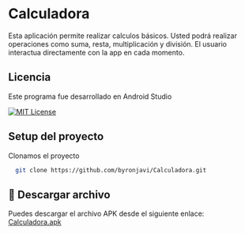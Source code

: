 # Calculadora

Esta aplicación permite realizar calculos básicos.
Usted podrá realizar operaciones como suma, resta, multiplicación y división.
El usuario interactua directamente con la app en cada momento.




## Licencia

Este programa fue desarrollado en Android Studio

[![MIT License](https://img.shields.io/badge/License-MIT-green.svg)](https://choosealicense.com/licenses/mit/)




## Setup del proyecto

Clonamos el proyecto

```bash
  git clone https://github.com/byronjavi/Calculadora.git
```


## 📲 Descargar archivo 

Puedes descargar el archivo APK desde el siguiente enlace:  
[Calculadora.apk](https://drive.google.com/file/d/1_c9afVCDNKiCJrNoNE-Nl5sDPKkRid4d/view?usp=sharing)
```

